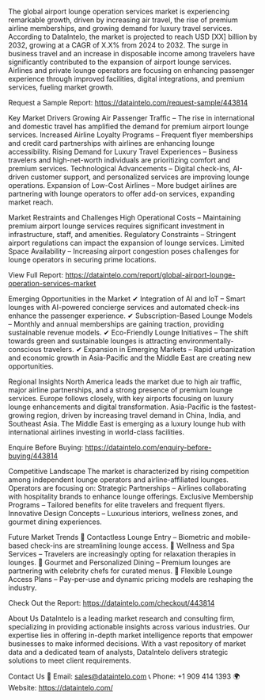 The global airport lounge operation services market is experiencing remarkable growth, driven by increasing air travel, the rise of premium airline memberships, and growing demand for luxury travel services. According to DataIntelo, the market is projected to reach USD [XX] billion by 2032, growing at a CAGR of X.X% from 2024 to 2032.
The surge in business travel and an increase in disposable income among travelers have significantly contributed to the expansion of airport lounge services. Airlines and private lounge operators are focusing on enhancing passenger experience through improved facilities, digital integrations, and premium services, fueling market growth.

Request a Sample Report: https://dataintelo.com/request-sample/443814

Key Market Drivers
Growing Air Passenger Traffic – The rise in international and domestic travel has amplified the demand for premium airport lounge services.
Increased Airline Loyalty Programs – Frequent flyer memberships and credit card partnerships with airlines are enhancing lounge accessibility.
Rising Demand for Luxury Travel Experiences – Business travelers and high-net-worth individuals are prioritizing comfort and premium services.
Technological Advancements – Digital check-ins, AI-driven customer support, and personalized services are improving lounge operations.
Expansion of Low-Cost Airlines – More budget airlines are partnering with lounge operators to offer add-on services, expanding market reach.

Market Restraints and Challenges
High Operational Costs – Maintaining premium airport lounge services requires significant investment in infrastructure, staff, and amenities.
Regulatory Constraints – Stringent airport regulations can impact the expansion of lounge services.
Limited Space Availability – Increasing airport congestion poses challenges for lounge operators in securing prime locations.

View Full Report: https://dataintelo.com/report/global-airport-lounge-operation-services-market

Emerging Opportunities in the Market
✔ Integration of AI and IoT – Smart lounges with AI-powered concierge services and automated check-ins enhance the passenger experience.
✔ Subscription-Based Lounge Models – Monthly and annual memberships are gaining traction, providing sustainable revenue models.
✔ Eco-Friendly Lounge Initiatives – The shift towards green and sustainable lounges is attracting environmentally-conscious travelers.
✔ Expansion in Emerging Markets – Rapid urbanization and economic growth in Asia-Pacific and the Middle East are creating new opportunities.

Regional Insights
North America leads the market due to high air traffic, major airline partnerships, and a strong presence of premium lounge services.
Europe follows closely, with key airports focusing on luxury lounge enhancements and digital transformation.
Asia-Pacific is the fastest-growing region, driven by increasing travel demand in China, India, and Southeast Asia.
The Middle East is emerging as a luxury lounge hub with international airlines investing in world-class facilities.

Enquire Before Buying: https://dataintelo.com/enquiry-before-buying/443814

Competitive Landscape
The market is characterized by rising competition among independent lounge operators and airline-affiliated lounges. Operators are focusing on:
Strategic Partnerships – Airlines collaborating with hospitality brands to enhance lounge offerings.
Exclusive Membership Programs – Tailored benefits for elite travelers and frequent flyers.
Innovative Design Concepts – Luxurious interiors, wellness zones, and gourmet dining experiences.

Future Market Trends
📌 Contactless Lounge Entry – Biometric and mobile-based check-ins are streamlining lounge access.
📌 Wellness and Spa Services – Travelers are increasingly opting for relaxation therapies in lounges.
📌 Gourmet and Personalized Dining – Premium lounges are partnering with celebrity chefs for curated menus.
📌 Flexible Lounge Access Plans – Pay-per-use and dynamic pricing models are reshaping the industry.

Check Out the Report: https://dataintelo.com/checkout/443814

About Us
DataIntelo is a leading market research and consulting firm, specializing in providing actionable insights across various industries. Our expertise lies in offering in-depth market intelligence reports that empower businesses to make informed decisions. With a vast repository of market data and a dedicated team of analysts, DataIntelo delivers strategic solutions to meet client requirements.

Contact Us
📧 Email: sales@dataintelo.com
📞 Phone: +1 909 414 1393
🌍 Website: https://dataintelo.com/


